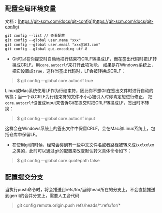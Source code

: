 ## 配置全局环境变量

文档：[https://git-scm.com/docs/git-config](https://git-scm.com/docs/git-config)

```markdown
git config --list // 查看配置
git config --global user.name "xxx"
git config --global user.email "xxx@163.com"
git config --global gui.encoding utf-8
```

* Git可以在你提交时自动地把行结束符CRLF转换成LF，而在签出代码时把LF转换成CRLF。用`core.autocrlf`来打开此项功能， 如果是在Windows系统上，把它设置成`true`，这样当签出代码时，LF会被转换成CRLF：

> $ git config --global core.autocrlf true

Linux或Mac系统使用LF作为行结束符，因此你不想Git在签出文件时进行自动的转换；当一个以CRLF为行结束符的文件不小心被引入时你肯定想进行修正， 把`core.autocrlf`设置成input来告诉Git在提交时把CRLF转换成LF，签出时不转换：

> $ git config --global core.autocrlf input

这样会在Windows系统上的签出文件中保留CRLF，会在Mac和Linux系统上，包括仓库中保留LF。

* 在使用git的时候，经常会碰到有一些中文文件名或者路径被转义成\xx\xx\xx之类的，此时可以通过git的配置来改变默认转义具体命令如下：

> $ git config --global core.quotepath false

## 配置提交分支

当执行push命令时，将会推送到refs/for/当前head所在的分支上，不会直接推送到gerrit的合并分支上，需要人工合代码

> git config remote.origin.push refs/heads/\*:refs/for/\*



